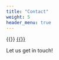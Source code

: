 ```yaml
---
title: "Contact"
weight: 5
header_menu: true
---
```


{{<icon class="fa fa-envelope">}}&nbsp;[{{<email>}}](mailto:{{<email>}})

Let us get in touch!
